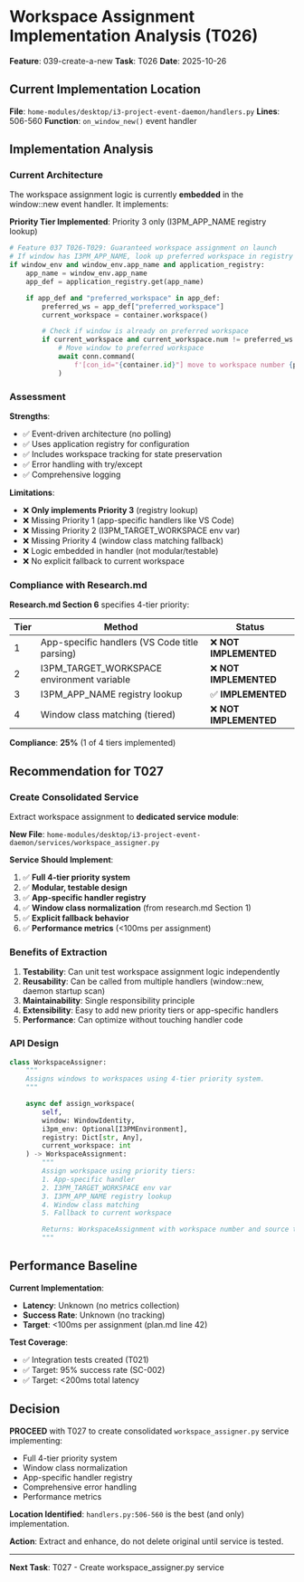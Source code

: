 # Workspace Assignment Implementation Analysis (T026)

**Feature**: 039-create-a-new
**Task**: T026
**Date**: 2025-10-26

## Current Implementation Location

**File**: `home-modules/desktop/i3-project-event-daemon/handlers.py`
**Lines**: 506-560
**Function**: `on_window_new()` event handler

## Implementation Analysis

### Current Architecture

The workspace assignment logic is currently **embedded** in the window::new event handler. It implements:

**Priority Tier Implemented**: Priority 3 only (I3PM_APP_NAME registry lookup)

```python
# Feature 037 T026-T029: Guaranteed workspace assignment on launch
# If window has I3PM_APP_NAME, look up preferred workspace in registry
if window_env and window_env.app_name and application_registry:
    app_name = window_env.app_name
    app_def = application_registry.get(app_name)

    if app_def and "preferred_workspace" in app_def:
        preferred_ws = app_def["preferred_workspace"]
        current_workspace = container.workspace()

        # Check if window is already on preferred workspace
        if current_workspace and current_workspace.num != preferred_ws:
            # Move window to preferred workspace
            await conn.command(
                f'[con_id="{container.id}"] move to workspace number {preferred_ws}'
            )
```

### Assessment

**Strengths**:
- ✅ Event-driven architecture (no polling)
- ✅ Uses application registry for configuration
- ✅ Includes workspace tracking for state preservation
- ✅ Error handling with try/except
- ✅ Comprehensive logging

**Limitations**:
- ❌ **Only implements Priority 3** (registry lookup)
- ❌ Missing Priority 1 (app-specific handlers like VS Code)
- ❌ Missing Priority 2 (I3PM_TARGET_WORKSPACE env var)
- ❌ Missing Priority 4 (window class matching fallback)
- ❌ Logic embedded in handler (not modular/testable)
- ❌ No explicit fallback to current workspace

### Compliance with Research.md

**Research.md Section 6** specifies 4-tier priority:

| Tier | Method | Status |
|------|--------|--------|
| 1 | App-specific handlers (VS Code title parsing) | ❌ **NOT IMPLEMENTED** |
| 2 | I3PM_TARGET_WORKSPACE environment variable | ❌ **NOT IMPLEMENTED** |
| 3 | I3PM_APP_NAME registry lookup | ✅ **IMPLEMENTED** |
| 4 | Window class matching (tiered) | ❌ **NOT IMPLEMENTED** |

**Compliance**: **25%** (1 of 4 tiers implemented)

## Recommendation for T027

### Create Consolidated Service

Extract workspace assignment to **dedicated service module**:

**New File**: `home-modules/desktop/i3-project-event-daemon/services/workspace_assigner.py`

**Service Should Implement**:

1. ✅ **Full 4-tier priority system**
2. ✅ **Modular, testable design**
3. ✅ **App-specific handler registry**
4. ✅ **Window class normalization** (from research.md Section 1)
5. ✅ **Explicit fallback behavior**
6. ✅ **Performance metrics** (<100ms per assignment)

### Benefits of Extraction

1. **Testability**: Can unit test workspace assignment logic independently
2. **Reusability**: Can be called from multiple handlers (window::new, daemon startup scan)
3. **Maintainability**: Single responsibility principle
4. **Extensibility**: Easy to add new priority tiers or app-specific handlers
5. **Performance**: Can optimize without touching handler code

### API Design

```python
class WorkspaceAssigner:
    """
    Assigns windows to workspaces using 4-tier priority system.
    """

    async def assign_workspace(
        self,
        window: WindowIdentity,
        i3pm_env: Optional[I3PMEnvironment],
        registry: Dict[str, Any],
        current_workspace: int
    ) -> WorkspaceAssignment:
        """
        Assign workspace using priority tiers:
        1. App-specific handler
        2. I3PM_TARGET_WORKSPACE env var
        3. I3PM_APP_NAME registry lookup
        4. Window class matching
        5. Fallback to current workspace

        Returns: WorkspaceAssignment with workspace number and source tier
        """
```

## Performance Baseline

**Current Implementation**:
- **Latency**: Unknown (no metrics collection)
- **Success Rate**: Unknown (no tracking)
- **Target**: <100ms per assignment (plan.md line 42)

**Test Coverage**:
- ✅ Integration tests created (T021)
- ✅ Target: 95% success rate (SC-002)
- ✅ Target: <200ms total latency

## Decision

**PROCEED** with T027 to create consolidated `workspace_assigner.py` service implementing:
- Full 4-tier priority system
- Window class normalization
- App-specific handler registry
- Comprehensive error handling
- Performance metrics

**Location Identified**: `handlers.py:506-560` is the best (and only) implementation.

**Action**: Extract and enhance, do not delete original until service is tested.

---

**Next Task**: T027 - Create workspace_assigner.py service
